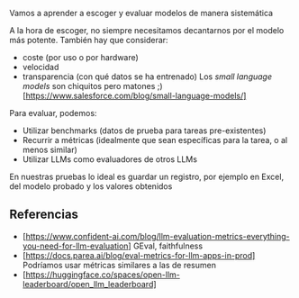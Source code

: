 Vamos a aprender a escoger y evaluar modelos de manera sistemática

A la hora de escoger, no siempre necesitamos decantarnos por el modelo más potente. También hay que considerar:
* coste (por uso o por hardware)
* velocidad
* transparencia (con qué datos se ha entrenado)
Los _small language models_ son chiquitos pero matones ;) [https://www.salesforce.com/blog/small-language-models/]
  
Para evaluar, podemos:
* Utilizar benchmarks (datos de prueba para tareas pre-existentes)
* Recurrir a métricas (idealmente que sean específicas para la tarea, o al menos similar)
* Utilizar LLMs como evaluadores de otros LLMs

En nuestras pruebas lo ideal es guardar un registro, por ejemplo en Excel, del modelo probado y los valores obtenidos

## Referencias
* [https://www.confident-ai.com/blog/llm-evaluation-metrics-everything-you-need-for-llm-evaluation] GEval, faithfulness
* [https://docs.parea.ai/blog/eval-metrics-for-llm-apps-in-prod] Podríamos usar métricas similares a las de resumen
* [https://huggingface.co/spaces/open-llm-leaderboard/open_llm_leaderboard]
  
